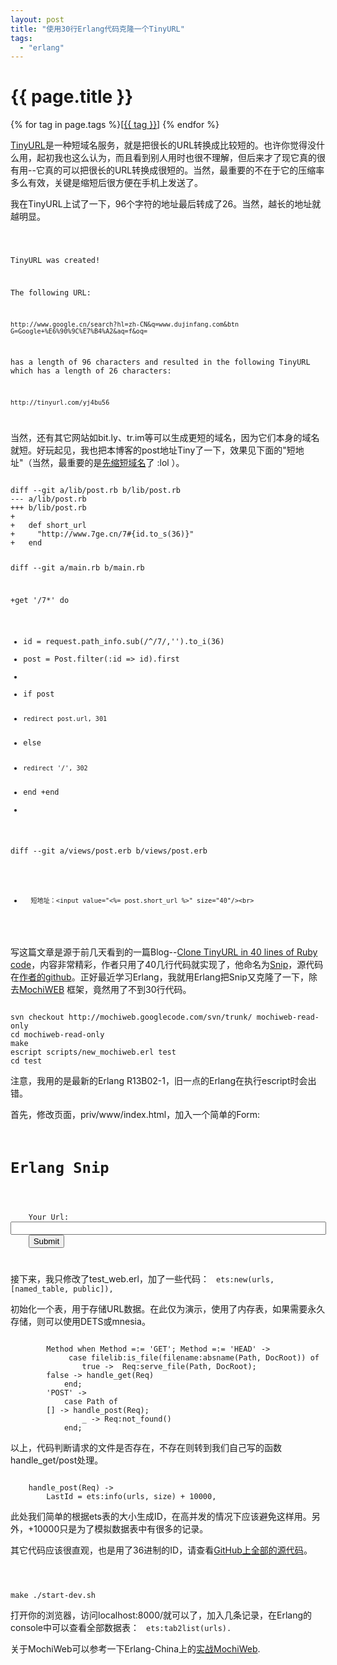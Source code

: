 ```yaml
---
layout: post
title: "使用30行Erlang代码克隆一个TinyURL"
tags:
  - "erlang"
---
```


# {{ page.title }}

<div class="tags">
{% for tag in page.tags %}[<a class="tag" href="/tags.html#{{ tag }}">{{ tag }}</a>] {% endfor %}
</div>


[TinyURL](http://tinyurl.com)是一种短域名服务，就是把很长的URL转换成比较短的。也许你觉得没什么用，起初我也这么认为，而且看到别人用时也很不理解，但后来才了现它真的很有用--它真的可以把很长的URL转换成很短的。当然，最重要的不在于它的压缩率多么有效，关键是缩短后很方便在手机上发送了。

我在TinyURL上试了一下，96个字符的地址最后转成了26。当然，越长的地址就越明显。

<code>

TinyURL was created!

The following URL:

    http://www.google.cn/search?hl=zh-CN&q=www.dujinfang.com&btn
    G=Google+%E6%90%9C%E7%B4%A2&aq=f&oq=

has a length of 96 characters and resulted in the following TinyURL which has a length of 26 characters:

    http://tinyurl.com/yj4bu56

</code>

当然，还有其它网站如bit.ly、tr.im等可以生成更短的域名，因为它们本身的域名就短。好玩起见，我也把本博客的post地址Tiny了一下，效果见下面的"短地址"（当然，最重要的是[先缩短域名](http://www.7ge.cn/717)了 :lol ）。

<code>
diff --git a/lib/post.rb b/lib/post.rb
--- a/lib/post.rb
+++ b/lib/post.rb
+	
+	def short_url
+	  "http://www.7ge.cn/7#{id.to_s(36)}"
+	end

diff --git a/main.rb b/main.rb
 
+get '/7*' do
+  id = request.path_info.sub(/^\/7/,'').to_i(36)
+	post = Post.filter(:id => id).first    
+	
+	if post
+	  redirect post.url, 301
+	else 
+	  redirect '/', 302
+  end
+end
+  

diff --git a/views/post.erb b/views/post.erb

+		短地址：<input value="<%= post.short_url %>" size="40"/><br>

</code>

写这篇文章是源于前几天看到的一篇Blog--[Clone TinyURL in 40 lines of Ruby code](http://blog.saush.com/2009/04/13/clone-tinyurl-in-40-lines-of-ruby-code/)，内容非常精彩，作者只用了40几行代码就实现了，他命名为[Snip](snip.heroku.com)，源代码在[作者的github](http://github.com/sausheong/snip/)。正好最近学习Erlang，我就用Erlang把Snip又克隆了一下，除去[MochiWEB](http://code.google.com/p/mochiweb/) 框架，竟然用了不到30行代码。

<code>
svn checkout http://mochiweb.googlecode.com/svn/trunk/ mochiweb-read-only
cd mochiweb-read-only
make
escript scripts/new_mochiweb.erl test
cd test
</code>

注意，我用的是最新的Erlang R13B02-1，旧一点的Erlang在执行escript时会出错。

首先，修改页面，priv/www/index.html，加入一个简单的Form:

<code>
<h1>Erlang Snip</h1>
 
<form method="post" action="/">
	Your Url: <input name="url" size="60"/>
	<input type="submit" value="Submit">
</form>
</code>

接下来，我只修改了test_web.erl，加了一些代码：
<code>
	ets:new(urls, [named_table, public]),
</code>

初始化一个表，用于存储URL数据。在此仅为演示，使用了内存表，如果需要永久存储，则可以使用DETS或mnesia。

<code>
        Method when Method =:= 'GET'; Method =:= 'HEAD' ->
             case filelib:is_file(filename:absname(Path, DocRoot)) of
                true ->  Req:serve_file(Path, DocRoot);
		false -> handle_get(Req)
            end;
        'POST' ->
            case Path of
		[] -> handle_post(Req);
                _ -> Req:not_found()
            end;
</code>

以上，代码判断请求的文件是否存在，不存在则转到我们自己写的函数handle_get/post处理。

<code>
	handle_post(Req) ->
		LastId = ets:info(urls, size) + 10000,
</code>

此处我们简单的根据ets表的大小生成ID，在高并发的情况下应该避免这样用。另外，+10000只是为了模拟数据表中有很多的记录。

其它代码应该很直观，也是用了36进制的ID，请查看[GitHub上全部的源代码](http://github.com/seven1240/ErlangSnip/)。

<code>

make
./start-dev.sh
</code>

打开你的浏览器，访问localhost:8000/就可以了，加入几条记录，在Erlang的console中可以查看全部数据表：
<code>
ets:tab2list(urls).
</code>

关于MochiWeb可以参考一下Erlang-China上的[实战MochiWeb](http://erlang-china.org/start/mochiweb_intro.html).

